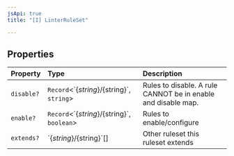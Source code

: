 ```yaml
---
jsApi: true
title: "[I] LinterRuleSet"

---
```

## Properties

| Property | Type | Description |
| :------ | :------ | :------ |
| `disable?` | `Record`<\`$\{string\}/$\{string\}\`, `string`\> | Rules to disable. A rule CANNOT be in enable and disable map. |
| `enable?` | `Record`<\`$\{string\}/$\{string\}\`, `boolean`\> | Rules to enable/configure |
| `extends?` | \`$\{string\}/$\{string\}\`[] | Other ruleset this ruleset extends |
